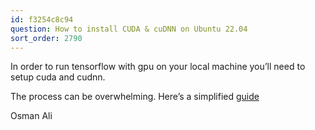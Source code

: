 ```yaml
---
id: f3254c8c94
question: How to install CUDA & cuDNN on Ubuntu 22.04
sort_order: 2790
---
```


In order to run tensorflow with gpu on your local machine you’ll need to setup cuda and cudnn.

The process can be overwhelming. Here’s a simplified [guide](https://gist.github.com/denguir/b21aa66ae7fb1089655dd9de8351a202)

Osman Ali

